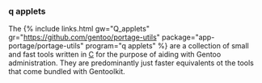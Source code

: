 ### q applets
The {% include links.html gw="Q_applets" gr="https://github.com/gentoo/portage-utils" package="app-portage/portage-utils" program="q applets" %} are a collection of small and fast tools written in [C](https://en.wikipedia.org/wiki/C_(programming_language)) for the purpose of aiding with Gentoo administration. They are predominantly just faster equivalents ot the tools that come bundled with Gentoolkit.
